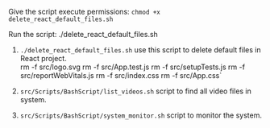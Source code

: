 Give the script execute permissions:  ```chmod +x delete_react_default_files.sh  ```

Run the script:   ./delete_react_default_files.sh


1. `./delete_react_default_files.sh` use this script to delete default files in React project.   
rm -f src/logo.svg
rm -f src/App.test.js
rm -f src/setupTests.js
rm -f src/reportWebVitals.js
rm -f src/index.css
rm -f src/App.css`

2. `src/Scripts/BashScript/list_videos.sh` script to find all video files in system.

3. `src/Scripts/BashScript/system_monitor.sh` script to monitor the system.